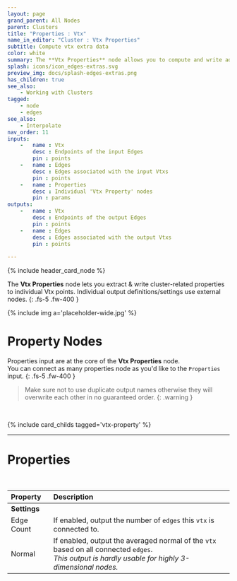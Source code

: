 ```yaml
---
layout: page
grand_parent: All Nodes
parent: Clusters
title: "Properties : Vtx"
name_in_editor: "Cluster : Vtx Properties"
subtitle: Compute vtx extra data
color: white
summary: The **Vtx Properties** node allows you to compute and write additional data for vertices within a cluster. It utilizes external nodes to define individual property outputs. You can input multiple property nodes, ensuring unique names for each to avoid overwriting issues.
splash: icons/icon_edges-extras.svg
preview_img: docs/splash-edges-extras.png
has_children: true
see_also: 
    - Working with Clusters
tagged: 
    - node
    - edges
see_also: 
    - Interpolate
nav_order: 11
inputs:
    -   name : Vtx
        desc : Endpoints of the input Edges
        pin : points
    -   name : Edges
        desc : Edges associated with the input Vtxs
        pin : points
    -   name : Properties 
        desc : Individual 'Vtx Property' nodes
        pin : params
outputs:
    -   name : Vtx
        desc : Endpoints of the output Edges
        pin : points
    -   name : Edges
        desc : Edges associated with the output Vtxs
        pin : points
   
---
```


{% include header_card_node %}

The **Vtx Properties** node lets you extract & write cluster-related properties to individual Vtx points. Individual output definitions/settings use external nodes.
{: .fs-5 .fw-400 } 

{% include img a='placeholder-wide.jpg' %}

# Property Nodes

Properties input are at the core of the **Vtx Properties** node.  
You can connect as many properties node as you'd like to the `Properties` input.
{: .fs-5 .fw-400 } 

> Make sure not to use duplicate output names otherwise they will overwrite each other in no guaranteed order.
{: .warning }
<br>

{% include card_childs tagged='vtx-property' %}

---
# Properties
<br>

| Property       | Description          |
|:-------------|:------------------|
|**Settings**||
| Edge Count           | If enabled, output the number of `edges` this `vtx` is connected to.  |
| Normal | If enabled, output the averaged normal of the `vtx` based on all connected `edges`.<br>*This output is hardly usable for highly 3-dimensional nodes.* |
